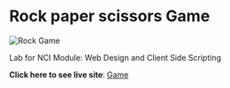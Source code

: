 # Rock paper scissors Game

![Rock Game](https://github.com/anav-dev/rock-paper-scissors/blob/main/images/rock-game.jpg)

Lab for NCI Module: Web Design and Client Side Scripting

**Click here to see live site**: [Game](https://anav-dev.github.io/rock-paper-scissors/)
